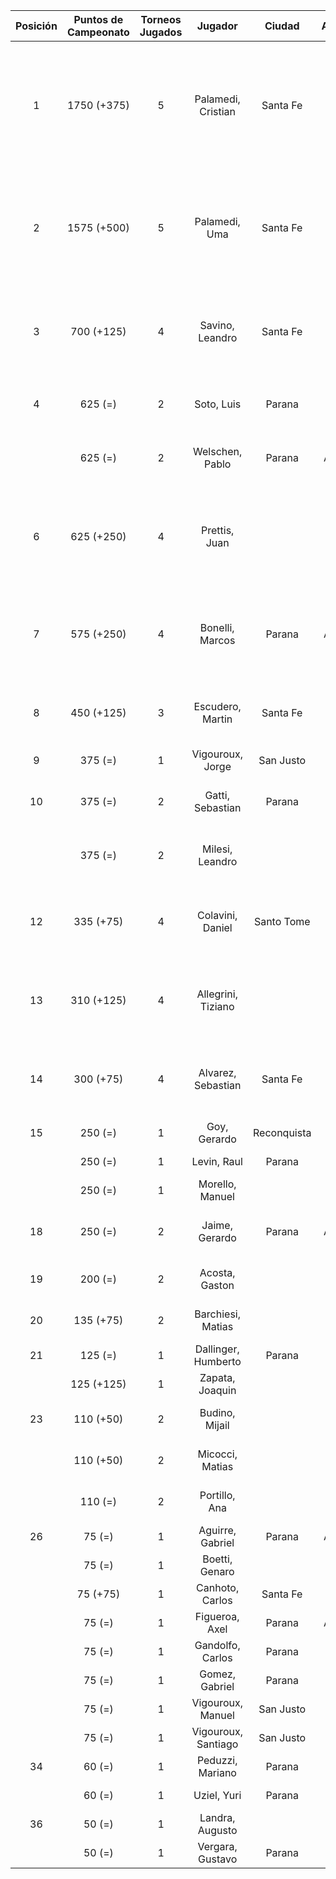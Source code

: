 |  Posición  |  Puntos de Campeonato  |  Torneos Jugados  |       Jugador       |   Ciudad    |  Afiliación  |                      Puntos sumados                       |
|:----------:|:----------------------:|:-----------------:|:-------------------:|:-----------:|:------------:|:---------------------------------------------------------:|
|     1      |      1750 (+375)       |         5         | Palamedi, Cristian  |  Santa Fe   |   Atemeli    | 500 (T04) + 500 (T03) + 375 (T05) + 250 (T02) + 125 (T01) |
|     2      |      1575 (+500)       |         5         |    Palamedi, Uma    |  Santa Fe   |   Atemeli    | 500 (T05) + 500 (T02) + 375 (T01) + 125 (T03) + 75 (T04)  |
|     3      |       700 (+125)       |         4         |   Savino, Leandro   |  Santa Fe   |   Atemeli    |       375 (T03) + 125 (T01) + 125 (T05) + 75 (T02)        |
|     4      |        625 (=)         |         2         |     Soto, Luis      |   Parana    | Tiro Federal |                   500 (T01) + 125 (T02)                   |
|            |        625 (=)         |         2         |   Welschen, Pablo   |   Parana    |   Aspatem    |                   375 (T02) + 250 (T04)                   |
|     6      |       625 (+250)       |         4         |    Prettis, Juan    |             |              |       250 (T05) + 125 (T04) + 125 (T02) + 125 (T03)       |
|     7      |       575 (+250)       |         4         |   Bonelli, Marcos   |   Parana    |   Aspatem    |       250 (T05) + 125 (T01) + 125 (T02) + 75 (T04)        |
|     8      |       450 (+125)       |         3         |  Escudero, Martin   |  Santa Fe   |   Atemeli    |             250 (T01) + 125 (T05) + 75 (T04)              |
|     9      |        375 (=)         |         1         |  Vigouroux, Jorge   |  San Justo  | Tiro Federal |                         375 (T04)                         |
|     10     |        375 (=)         |         2         |  Gatti, Sebastian   |   Parana    |              |                   250 (T02) + 125 (T04)                   |
|            |        375 (=)         |         2         |   Milesi, Leandro   |             |              |                   250 (T04) + 125 (T01)                   |
|     12     |       335 (+75)        |         4         |  Colavini, Daniel   | Santo Tome  |   Atemeli    |        125 (T03) + 75 (T05) + 75 (T02) + 60 (T04)         |
|     13     |       310 (+125)       |         4         | Allegrini, Tiziano  |             |              |        125 (T05) + 75 (T03) + 60 (T04) + 50 (T02)         |
|     14     |       300 (+75)        |         4         | Alvarez, Sebastian  |  Santa Fe   |   Atemeli    |         75 (T05) + 75 (T04) + 75 (T02) + 75 (T01)         |
|     15     |        250 (=)         |         1         |    Goy, Gerardo     | Reconquista |    ATMAR     |                         250 (T03)                         |
|            |        250 (=)         |         1         |     Levin, Raul     |   Parana    |              |                         250 (T01)                         |
|            |        250 (=)         |         1         |   Morello, Manuel   |             |              |                         250 (T03)                         |
|     18     |        250 (=)         |         2         |   Jaime, Gerardo    |   Parana    |   Aspatem    |                   125 (T04) + 125 (T02)                   |
|     19     |        200 (=)         |         2         |   Acosta, Gaston    |             |              |                   125 (T04) + 75 (T02)                    |
|     20     |       135 (+75)        |         2         |  Barchiesi, Matias  |             |              |                    75 (T05) + 60 (T04)                    |
|     21     |        125 (=)         |         1         | Dallinger, Humberto |   Parana    | Tiro Federal |                         125 (T03)                         |
|            |       125 (+125)       |         1         |   Zapata, Joaquin   |             |              |                         125 (T05)                         |
|     23     |       110 (+50)        |         2         |   Budino, Mijail    |             |              |                    60 (T04) + 50 (T05)                    |
|            |       110 (+50)        |         2         |   Micocci, Matias   |             |              |                    60 (T04) + 50 (T05)                    |
|            |        110 (=)         |         2         |    Portillo, Ana    |             |              |                    60 (T04) + 50 (T02)                    |
|     26     |         75 (=)         |         1         |  Aguirre, Gabriel   |   Parana    |   Aspatem    |                         75 (T02)                          |
|            |         75 (=)         |         1         |   Boetti, Genaro    |             |              |                         75 (T04)                          |
|            |        75 (+75)        |         1         |   Canhoto, Carlos   |  Santa Fe   |   Atemeli    |                         75 (T05)                          |
|            |         75 (=)         |         1         |   Figueroa, Axel    |   Parana    |   Aspatem    |                         75 (T04)                          |
|            |         75 (=)         |         1         |  Gandolfo, Carlos   |   Parana    | Tiro Federal |                         75 (T02)                          |
|            |         75 (=)         |         1         |   Gomez, Gabriel    |   Parana    | Tiro Federal |                         75 (T02)                          |
|            |         75 (=)         |         1         |  Vigouroux, Manuel  |  San Justo  | Tiro Federal |                         75 (T04)                          |
|            |         75 (=)         |         1         | Vigouroux, Santiago |  San Justo  | Tiro Federal |                         75 (T04)                          |
|     34     |         60 (=)         |         1         |  Peduzzi, Mariano   |   Parana    | Tiro Federal |                         60 (T04)                          |
|            |         60 (=)         |         1         |     Uziel, Yuri     |   Parana    | Tiro Federal |                         60 (T04)                          |
|     36     |         50 (=)         |         1         |   Landra, Augusto   |             |              |                         50 (T04)                          |
|            |         50 (=)         |         1         |  Vergara, Gustavo   |   Parana    | Tiro Federal |                         50 (T03)                          |